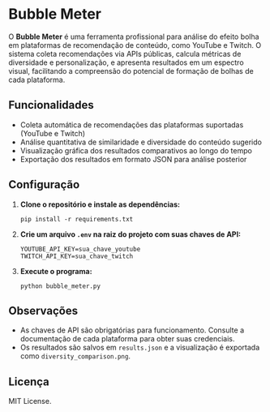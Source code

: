 # Bubble Meter

O **Bubble Meter** é uma ferramenta profissional para análise do efeito bolha em plataformas de recomendação de conteúdo, como YouTube e Twitch. O sistema coleta recomendações via APIs públicas, calcula métricas de diversidade e personalização, e apresenta resultados em um espectro visual, facilitando a compreensão do potencial de formação de bolhas de cada plataforma.

## Funcionalidades

- Coleta automática de recomendações das plataformas suportadas (YouTube e Twitch)
- Análise quantitativa de similaridade e diversidade do conteúdo sugerido
- Visualização gráfica dos resultados comparativos ao longo do tempo
- Exportação dos resultados em formato JSON para análise posterior

## Configuração

1. **Clone o repositório e instale as dependências:**
   ```
   pip install -r requirements.txt
   ```

2. **Crie um arquivo `.env` na raiz do projeto com suas chaves de API:**
   ```
   YOUTUBE_API_KEY=sua_chave_youtube
   TWITCH_API_KEY=sua_chave_twitch
   ```

3. **Execute o programa:**
   ```
   python bubble_meter.py
   ```

## Observações

- As chaves de API são obrigatórias para funcionamento. Consulte a documentação de cada plataforma para obter suas credenciais.
- Os resultados são salvos em `results.json` e a visualização é exportada como `diversity_comparison.png`.

## Licença

MIT License.